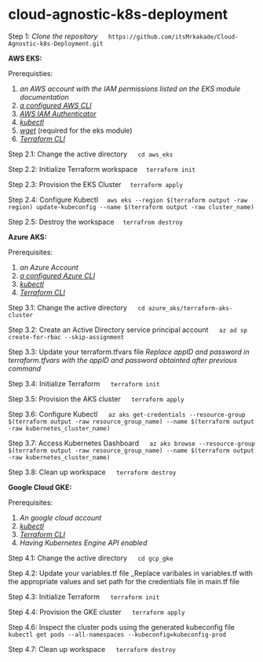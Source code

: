 # cloud-agnostic-k8s-deployment

Step 1: *Clone the repository* 
        &emsp; ```https://github.com/itsMrkakade/Cloud-Agnostic-k8s-Deployment.git```

**AWS EKS:**

Prerequisties:
1. *an AWS account with the IAM permissions listed on the EKS module documentation*
2. [*a configured AWS CLI*](https://docs.aws.amazon.com/cli/latest/userguide/install-cliv2-mac.html) 
3. [*AWS IAM Authenticator*](https://docs.aws.amazon.com/eks/latest/userguide/install-aws-iam-authenticator.html)
4. [*kubectl*](https://kubernetes.io/docs/tasks/tools/install-kubectl/) 
5. [*wget*](https://www.gnu.org/software/wget/) (required for the eks module) 
6. [*Terraform CLI*](https://learn.hashicorp.com/tutorials/terraform/install-cli) 

Step 2.1: Change the active directory  &emsp; ```cd aws_eks```
          
Step 2.2: Initialize Terraform workspace &emsp;```terraform init```
           
Step 2.3: Provision the EKS Cluster  &emsp;```terraform apply```

Step 2.4: Configure Kubectl &emsp;```aws eks --region $(terraform output -raw region) update-kubeconfig --name $(terraform output -raw cluster_name)```
          
Step 2.5: Destroy the workspace &emsp;```terrafrom destroy```
          
**Azure AKS:**

Prerequisites:
1. *an Azure Account*
2. *[a configured Azure CLI](https://docs.microsoft.com/en-us/cli/azure/install-azure-cli?view=azure-cli-latest)*
3. [*kubectl*](https://kubernetes.io/docs/tasks/tools/install-kubectl/) 
4. [*Terraform CLI*](https://learn.hashicorp.com/tutorials/terraform/install-cli) 

Step 3.1: Change the active directory  &emsp; ``cd azure_aks/terraform-aks-cluster``
          
Step 3.2: Create an Active Directory service principal account  &emsp; ``az ad sp create-for-rbac --skip-assignment``

Step 3.3: Update your terraform.tfvars file 
          _Replace appID and password in terraform.tfvars with the appID and password obtainted after previous command_

Step 3.4: Initialize Terraform  &emsp; ``terraform init``

Step 3.5: Provision the AKS cluster  &emsp; ``terraform apply``

Step 3.6: Configure Kubectl  &emsp; ``az aks get-credentials --resource-group $(terraform output -raw resource_group_name) --name $(terraform output -raw kubernetes_cluster_name)``

Step 3.7: Access Kubernetes Dashboard  &emsp; ``az aks browse --resource-group $(terraform output -raw resource_group_name) --name $(terraform output -raw kubernetes_cluster_name)``

Step 3.8: Clean up workspace  &emsp; ``terraform destroy``

**Google Cloud GKE:**

Prerequisites:
1. *An google cloud account*
2. *[kubectl](https://kubernetes.io/docs/tasks/tools/install-kubectl/)* 
3. *[Terraform CLI](https://learn.hashicorp.com/tutorials/terraform/install-cli)* 
4. *Having Kubernetes Engine API enabled*

Step 4.1: Change the active directory &emsp; ``cd gcp_gke``
          
Step 4.2: Update your variables.tf file
          _Replace varibales in variables.tf with the appropriate values and set path for the credentials file in main.tf file

Step 4.3: Initialize Terraform &emsp; ``terraform init``

Step 4.4: Provision the GKE cluster &emsp; ``terraform apply``

Step 4.6: Inspect the cluster pods using the generated kubeconfig file &emsp; ``kubectl get pods --all-namespaces --kubeconfig=kubeconfig-prod``

Step 4.7: Clean up workspace &emsp; ``terraform destroy``
